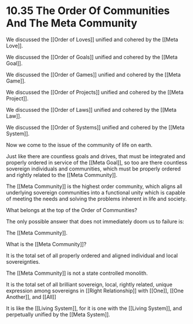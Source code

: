 # 10.35 The Order Of Communities And The Meta Community

We discussed the [[Order of Loves]] unified and cohered by the [[Meta Love]]. 

We discussed the [[Order of Goals]] unified and cohered by the [[Meta Goal]]. 

We discussed the [[Order of Games]] unified and cohered by the [[Meta Game]].  

We discussed the [[Order of Projects]] unified and cohered by the [[Meta Project]].  

We discussed the [[Order of Laws]] unified and cohered by the [[Meta Law]].  

We discussed the [[Order of Systems]] unified and cohered by the [[Meta System]].  

Now we come to the issue of the community of life on earth.

Just like there are countless goals and drives, that must be integrated and properly ordered in service of the [[Meta Goal]], so too are there countless sovereign individuals and communities, which must be properly ordered and rightly related to the [[Meta Community]].

The [[Meta Community]] is the highest order community, which aligns all underlying sovereign communities into a functional unity which is capable of meeting the needs and solving the problems inherent in life and society.

What belongs at the top of the Order of Communities?

The only possible answer that does not immediately doom us to failure is:

The [[Meta Community]].

What is the [[Meta Community]]?

It is the total set of all properly ordered and aligned individual and local sovereignties. 

The [[Meta Community]] is not a state controlled monolith.

It is the total set of all brilliant sovereign, local, rightly related, unique expression among sovereigns in [[Right Relationship]] with [[One]], [[One Another]], and [[All]]

It is like the [[Living System]], for it is one with the [[Living System]], and perpetually unified by the [[Meta System]].  

